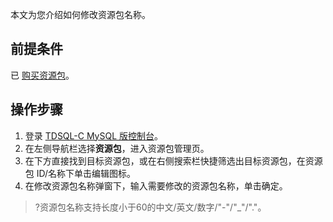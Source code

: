 ﻿本文为您介绍如何修改资源包名称。
## 前提条件
已 [购买资源包]()。

## 操作步骤
1. 登录 [TDSQL-C MySQL 版控制台](https://console.cloud.tencent.com/cynosdb/mysql#/)。
2. 在左侧导航栏选择**资源包**，进入资源包管理页。
3. 在下方直接找到目标资源包，或在右侧搜索栏快捷筛选出目标资源包，在资源包 ID/名称下单击编辑图标。
4. 在修改资源包名称弹窗下，输入需要修改的资源包名称，单击确定。
>?资源包名称支持长度小于60的中文/英文/数字/"-"/"_"/"."。
